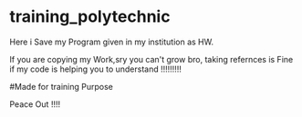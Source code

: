 # training_polytechnic

Here i Save my Program given in my institution as HW.

If you are copying my Work,sry you can't grow bro,
taking refernces is Fine if my code is helping you to understand !!!!!!!!!

#Made for training Purpose

Peace Out !!!!
